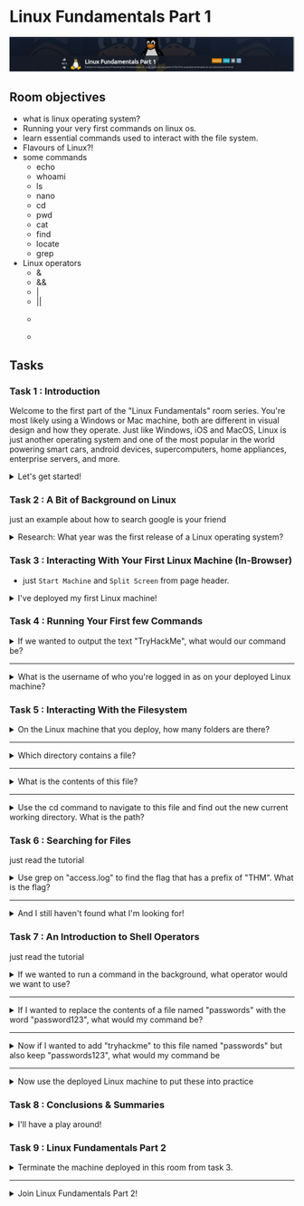 # Linux Fundamentals Part 1

![Alt text](img/Linux%20Fundamentals%20Part%201/roomBanner.png)

## Room objectives

- what is linux operating system?
- Running your very first commands on linux os.
- learn essential commands used to interact with the file system.
- Flavours of Linux?!
- some commands
  - echo
  - whoami
  - ls
  - nano
  - cd
  - pwd
  - cat
  - find
  - locate
  - grep
- Linux operators
  - &
  - &&
  - |
  - ||
  - >
  - >>

## Tasks

### Task 1 : Introduction

Welcome to the first part of the "Linux Fundamentals" room series. You're most likely using a Windows or Mac machine, both are different in visual design and how they operate. Just like Windows, iOS and MacOS, Linux is just another operating system and one of the most popular in the world powering smart cars, android devices, supercomputers, home appliances, enterprise servers, and more.

<details>
<summary>
Let's get started!
</summary>

```text
No answer needed
```

</details>

### Task 2 : A Bit of Background on Linux

just an example about how to search google is your friend

<details>
<summary>
Research: What year was the first release of a Linux operating system?
</summary>

- just search oon google `linux release year` you will find the answer `September 17, 1991`

```text
1991
```

</details>

### Task 3 : Interacting With Your First Linux Machine (In-Browser)

- just `Start Machine` and `Split Screen` from page header.

<details>
<summary>
I've deployed my first Linux machine!
</summary>

```text
No answer needed
```

</details>

### Task 4 : Running Your First few Commands

<details>
<summary>
If we wanted to output the text "TryHackMe", what would our command be?
</summary>

```text
echo TryHackMe
```

</details>

---

<details>
<summary>
What is the username of who you're logged in as on your deployed Linux machine?
</summary>

![Alt text](img/Linux%20Fundamentals%20Part%201/whoami.png)

```text
tryhackme
```

</details>

### Task 5 : Interacting With the Filesystem

<details>
<summary>
On the Linux machine that you deploy, how many folders are there?
</summary>

- using `ls` command

    ![Alt text](img/Linux%20Fundamentals%20Part%201/ls.png)

```text
4
```

</details>

---

<details>
<summary>
Which directory contains a file?
</summary>

- you can traverse manually through each folder using `cd folder1 && ls`
- or just write a traversal bash code to do the job for us.

    ```bash
    #!/bin/bash
    for n in {1..4}; do
    folder="folder$n"
    cd "$folder" && ls && pwd && cd ..
    done
    ```

- then save it in script.sh `nano script.sh`
- make it executable `chmod +x script.sh`
- run it `./script.sh`

    ![Alt text](img/Linux%20Fundamentals%20Part%201/script.png)

```text
folder4
```

</details>

---

<details>
<summary>
What is the contents of this file?
</summary>

- go t path and print note.txt `cd /home/tryhackme/folder4 && cat note.txt`

    ![Alt text](img/Linux%20Fundamentals%20Part%201/note.png)

```text
Hello World
```

</details>

---

<details>
<summary>
Use the cd command to navigate to this file and find out the new current working directory. What is the path?
</summary>

![Alt text](img/Linux%20Fundamentals%20Part%201/note.png)

```text
/home/tryhackme/folder4
```

</details>

### Task 6 : Searching for Files

just read the tutorial

<details>
<summary>
Use grep on "access.log" to find the flag that has a prefix of "THM". What is the flag?
</summary>

![Alt text](img/Linux%20Fundamentals%20Part%201/flag.png)

```text
THM{ACCESS}
```

</details>

---

<details>
<summary>
And I still haven't found what I'm looking for!
</summary>

```text
No answer needed
```

</details>

### Task 7 : An Introduction to Shell Operators

just read the tutorial

<details>
<summary>
If we wanted to run a command in the background, what operator would we want to use?
</summary>

```text
&
```

</details>

---

<details>
<summary>
If I wanted to replace the contents of a file named "passwords" with the word "password123", what would my command be?
</summary>

```text
echo password123 > passwords
```

</details>

---

<details>
<summary>
Now if I wanted to add "tryhackme" to this file named "passwords" but also keep "passwords123", what would my command be
</summary>

```text
echo tryhackme >> passwords
```

</details>

---

<details>
<summary>
Now use the deployed Linux machine to put these into practice
</summary>

```text
No answer needed
```

</details>

### Task 8 : Conclusions & Summaries

<details>
<summary>
I'll have a play around!
</summary>

```text
No answer needed
```

</details>

### Task 9 : Linux Fundamentals Part 2

<details>
<summary>
Terminate the machine deployed in this room from task 3.
</summary>

```text
No answer needed
```

</details>

---

<details>
<summary>
Join Linux Fundamentals Part 2!
</summary>

```text
No answer needed
```

</details>
